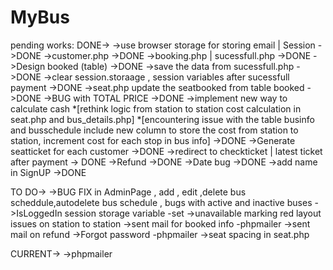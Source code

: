 # MyBus
pending works: 
DONE->
->use browser storage for storing email | Session ->DONE
->customer.php ->DONE
->booking.php | sucessfull.php ->DONE
->Design booked (table) ->DONE
->save the data from sucessfull.php ->DONE
->clear session.storaage , session variables after sucessfull payment ->DONE
->seat.php update the seatbooked from table booked ->DONE
->BUG with TOTAL PRICE ->DONE
->implement new way to calculate cash *[rethink logic from station to station cost calculation in seat.php and bus_details.php] *[encountering issue with the table businfo and busschedule include new column to store the cost from station to station, increment cost for each stop in bus info] ->DONE
->Generate seatticket for each customer ->DONE
->redirect to checkticket | latest ticket after payment -> DONE
->Refund ->DONE
->Date bug ->DONE
->add name in SignUP ->DONE

TO DO->
->BUG FIX in AdminPage , add , edit ,delete bus scheddule,autodelete bus schedule , bugs with active and inactive buses
->IsLoggedIn session storage variable -set
->unavailable marking red layout issues on station to station
->sent mail for booked info -phpmailer
->sent mail on refund
->Forgot password -phpmailer
->seat spacing in seat.php




CURRENT->
->phpmailer